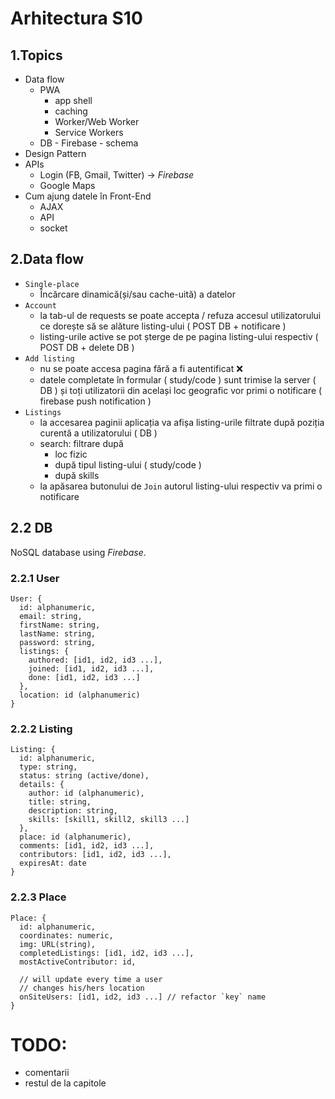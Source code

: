 # Arhitectura S10
## 1.Topics
* Data flow
  * PWA
    * app shell
    * caching 
    * Worker/Web Worker
    * Service Workers
  * DB - Firebase - schema
* Design Pattern
* APIs
  * Login (FB, Gmail, Twitter) -> *Firebase*
  * Google Maps
* Cum ajung datele în Front-End
  * AJAX
  * API
  * socket

## 2.Data flow
* `Single-place`
  * Încărcare dinamică(și/sau cache-uită) a datelor
* `Account`
  * la tab-ul de requests se poate accepta / refuza accesul utilizatorului ce dorește să se alăture listing-ului ( POST DB + notificare )
  * listing-urile active se pot șterge de pe pagina listing-ului respectiv ( POST DB + delete DB )
* `Add listing`
  * nu se poate accesa pagina fără a fi autentificat ❌
  * datele completate în formular ( study/code ) sunt trimise la server ( DB ) și toți utilizatorii din același loc geografic vor primi o notificare ( firebase push notification )
* `Listings`
  * la accesarea paginii aplicația va afișa listing-urile filtrate după poziția curentă a utilizatorului ( DB )
  * search: filtrare după
    * loc fizic
    * după tipul listing-ului ( study/code )
    * după skills
  * la apăsarea butonului de `Join` autorul listing-ului respectiv va primi o notificare

## 2.2 DB

NoSQL database using *Firebase*.

### 2.2.1 User
```
User: {
  id: alphanumeric,
  email: string,
  firstName: string,
  lastName: string,
  password: string,
  listings: {
    authored: [id1, id2, id3 ...],
    joined: [id1, id2, id3 ...],
    done: [id1, id2, id3 ...]
  },
  location: id (alphanumeric)
}
```
### 2.2.2 Listing
```
Listing: {
  id: alphanumeric,
  type: string,
  status: string (active/done),
  details: {
    author: id (alphanumeric),
    title: string,
    description: string,
    skills: [skill1, skill2, skill3 ...]
  },
  place: id (alphanumeric),
  comments: [id1, id2, id3 ...],
  contributors: [id1, id2, id3 ...],
  expiresAt: date
}
```

### 2.2.3 Place
```
Place: {
  id: alphanumeric,
  coordinates: numeric,
  img: URL(string),
  completedListings: [id1, id2, id3 ...],
  mostActiveContributor: id,

  // will update every time a user
  // changes his/hers location
  onSiteUsers: [id1, id2, id3 ...] // refactor `key` name
}
```
# TODO:
* comentarii
* restul de la capitole 

